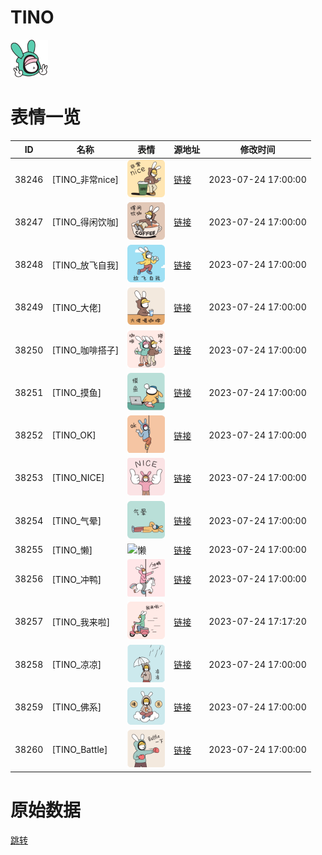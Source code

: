 # TINO

<img src="./cover.png" height="60" alt="cover" />

# 表情一览

|ID|名称|表情|源地址|修改时间|
|----|----|----|----|----|
|38246|[TINO_非常nice]|<img src="./pic/038246_%5BTINO_非常nice%5D.png" height="60" alt="非常nice"/>|[链接](https://i0.hdslb.com/bfs/garb/19f062704bc2cd2e69af7a274e8ac4c6a9a31fa8.png)|2023-07-24 17:00:00|
|38247|[TINO_得闲饮咖]|<img src="./pic/038247_%5BTINO_得闲饮咖%5D.png" height="60" alt="得闲饮咖"/>|[链接](https://i0.hdslb.com/bfs/garb/17cf2f73ac6a9a9154826b7d66480258259ba21c.png)|2023-07-24 17:00:00|
|38248|[TINO_放飞自我]|<img src="./pic/038248_%5BTINO_放飞自我%5D.png" height="60" alt="放飞自我"/>|[链接](https://i0.hdslb.com/bfs/garb/206fd080d533a545748c34d5f8873c90916834fe.png)|2023-07-24 17:00:00|
|38249|[TINO_大佬]|<img src="./pic/038249_%5BTINO_大佬%5D.png" height="60" alt="大佬"/>|[链接](https://i0.hdslb.com/bfs/garb/a469beb31746269a270e2b9bf7468aa183390c49.png)|2023-07-24 17:00:00|
|38250|[TINO_咖啡搭子]|<img src="./pic/038250_%5BTINO_咖啡搭子%5D.png" height="60" alt="咖啡搭子"/>|[链接](https://i0.hdslb.com/bfs/garb/433be77185730c27ce3c85e06d76dae334794fe6.png)|2023-07-24 17:00:00|
|38251|[TINO_摸鱼]|<img src="./pic/038251_%5BTINO_摸鱼%5D.png" height="60" alt="摸鱼"/>|[链接](https://i0.hdslb.com/bfs/garb/604cef76ba4c76973e69b485f0894fe82ac266c5.png)|2023-07-24 17:00:00|
|38252|[TINO_OK]|<img src="./pic/038252_%5BTINO_OK%5D.png" height="60" alt="OK"/>|[链接](https://i0.hdslb.com/bfs/garb/422b8351123cb1862355ea99e68396ad4b5d93c5.png)|2023-07-24 17:00:00|
|38253|[TINO_NICE]|<img src="./pic/038253_%5BTINO_NICE%5D.png" height="60" alt="NICE"/>|[链接](https://i0.hdslb.com/bfs/garb/6da95031ec96956795cddab1d5ccffb657adfe85.png)|2023-07-24 17:00:00|
|38254|[TINO_气晕]|<img src="./pic/038254_%5BTINO_气晕%5D.png" height="60" alt="气晕"/>|[链接](https://i0.hdslb.com/bfs/garb/24ed4a3acfaa37886566bcafd804b04095aeae9d.png)|2023-07-24 17:00:00|
|38255|[TINO_懒]|<img src="./pic/038255_%5BTINO_懒%5D.png" height="60" alt="懒"/>|[链接](https://i0.hdslb.com/bfs/garb/dcc03eb86f1c7fcaec22c0b26aca779fc833a38e.png)|2023-07-24 17:00:00|
|38256|[TINO_冲鸭]|<img src="./pic/038256_%5BTINO_冲鸭%5D.png" height="60" alt="冲鸭"/>|[链接](https://i0.hdslb.com/bfs/garb/98a4f1989ba7383a5bcb91f2c1e5da7259b056a9.png)|2023-07-24 17:00:00|
|38257|[TINO_我来啦]|<img src="./pic/038257_%5BTINO_我来啦%5D.png" height="60" alt="我来啦"/>|[链接](https://i0.hdslb.com/bfs/garb/3d557699740b951cb51813d6fcf8746672414a02.png)|2023-07-24 17:17:20|
|38258|[TINO_凉凉]|<img src="./pic/038258_%5BTINO_凉凉%5D.png" height="60" alt="凉凉"/>|[链接](https://i0.hdslb.com/bfs/garb/5ecfa8de346f0fd639ff9c0626d80510df96da2f.png)|2023-07-24 17:00:00|
|38259|[TINO_佛系]|<img src="./pic/038259_%5BTINO_佛系%5D.png" height="60" alt="佛系"/>|[链接](https://i0.hdslb.com/bfs/garb/7fd0892b6d4e3369084c2a1875a12b3d948d8ac0.png)|2023-07-24 17:00:00|
|38260|[TINO_Battle]|<img src="./pic/038260_%5BTINO_Battle%5D.png" height="60" alt="Battle"/>|[链接](https://i0.hdslb.com/bfs/garb/3483cb2b2da3470478c75433819d1b0830aec452.png)|2023-07-24 17:00:00|

# 原始数据

[跳转](./raw.json)

